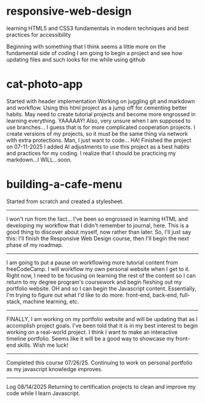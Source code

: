# responsive-web-design
learning HTML5 and CSS3 fundamentals in modern techniques and best practices for accessibility

Beginning with something that I think seems a little more on the fundamental side of coding
I am going to begin a project and see how updating files and such looks for me while using github

# cat-photo-app
Started with header implementation
Working on juggling git and markdown and workflow. Using this html project as a jump off for cementing better habits.
May need to create tutorial projects and become more engrossed in learning everything. YAAAAAY!
Also, very unsure when I am supposed to use branches... 
I guess that is for more complicated cooperation projects. 
I create versions of my projects, so it must be the same thing via network with extra protections.
Man, I just want to code... HA!
Finished the project on 07-11-2025
I added AI adjustments to use this project as a best habits and practices for my coding. 
I realize that I should be practicing my markdown...I WILL...soon.

# building-a-cafe-menu
Started from scratch and created a stylesheet.

-------
I won't run from the fact... 
I've been so engrossed in learning HTML 
and developing my workflow that I didn't remember to journal, here. 
This is a good thing to discover about myself, now rather than later.
So, I'll just say this:
I'll finish the Responsive Web Design course, 
then I'll begin the next phase of my roadmap.

-------
I am going to put a pause on workflowing more tutorial content from freeCodeCamp.
I will workflow my own personal website when I get to it.
Right now, I need to be focusing on learning the rest of the
content so I can return to my degree program's coursework 
and begin fleshing out my portfolio website. OH and so I can
begin the Javascript content.
Essentially, I'm trying to figure out what I'd like to do more:
front-end, back-end, full-stack, machine learning, etc.

-------
FINALLY, I am working on my portfolio website and will be updating that as 
I accomplish project goals. I've been told that it is in my best interest
to begin working on a real-world project. I think I want to make an interactive
timeline portfolio. Seems like it will be a good way to showcase my front-end
skills. Wish me luck!

-------
Completed this course 07/26/25. Continuing to work on personal
portfolio as my javascript knowledge improves.

-------
Log 08/14/2025
Returning to certification projects to clean and improve my code while I learn Javascript.
